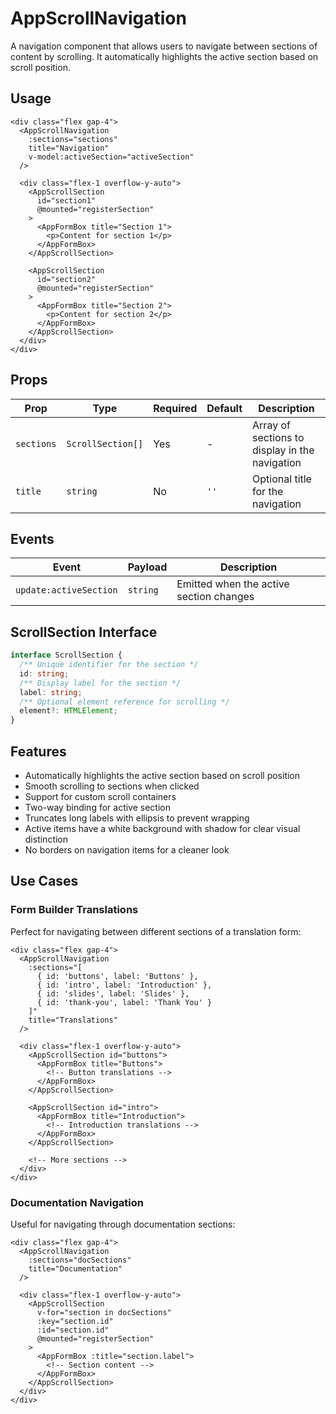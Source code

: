 # AppScrollNavigation

A navigation component that allows users to navigate between sections of content by scrolling. It automatically highlights the active section based on scroll position.

## Usage

```vue
<div class="flex gap-4">
  <AppScrollNavigation
    :sections="sections"
    title="Navigation"
    v-model:activeSection="activeSection"
  />

  <div class="flex-1 overflow-y-auto">
    <AppScrollSection
      id="section1"
      @mounted="registerSection"
    >
      <AppFormBox title="Section 1">
        <p>Content for section 1</p>
      </AppFormBox>
    </AppScrollSection>

    <AppScrollSection
      id="section2"
      @mounted="registerSection"
    >
      <AppFormBox title="Section 2">
        <p>Content for section 2</p>
      </AppFormBox>
    </AppScrollSection>
  </div>
</div>
```

## Props

| Prop       | Type              | Required | Default | Description                                    |
| ---------- | ----------------- | -------- | ------- | ---------------------------------------------- |
| `sections` | `ScrollSection[]` | Yes      | -       | Array of sections to display in the navigation |
| `title`    | `string`          | No       | `''`    | Optional title for the navigation              |

## Events

| Event                  | Payload  | Description                             |
| ---------------------- | -------- | --------------------------------------- |
| `update:activeSection` | `string` | Emitted when the active section changes |

## ScrollSection Interface

```typescript
interface ScrollSection {
  /** Unique identifier for the section */
  id: string;
  /** Display label for the section */
  label: string;
  /** Optional element reference for scrolling */
  element?: HTMLElement;
}
```

## Features

- Automatically highlights the active section based on scroll position
- Smooth scrolling to sections when clicked
- Support for custom scroll containers
- Two-way binding for active section
- Truncates long labels with ellipsis to prevent wrapping
- Active items have a white background with shadow for clear visual distinction
- No borders on navigation items for a cleaner look

## Use Cases

### Form Builder Translations

Perfect for navigating between different sections of a translation form:

```vue
<div class="flex gap-4">
  <AppScrollNavigation
    :sections="[
      { id: 'buttons', label: 'Buttons' },
      { id: 'intro', label: 'Introduction' },
      { id: 'slides', label: 'Slides' },
      { id: 'thank-you', label: 'Thank You' }
    ]"
    title="Translations"
  />

  <div class="flex-1 overflow-y-auto">
    <AppScrollSection id="buttons">
      <AppFormBox title="Buttons">
        <!-- Button translations -->
      </AppFormBox>
    </AppScrollSection>

    <AppScrollSection id="intro">
      <AppFormBox title="Introduction">
        <!-- Introduction translations -->
      </AppFormBox>
    </AppScrollSection>

    <!-- More sections -->
  </div>
</div>
```

### Documentation Navigation

Useful for navigating through documentation sections:

```vue
<div class="flex gap-4">
  <AppScrollNavigation
    :sections="docSections"
    title="Documentation"
  />

  <div class="flex-1 overflow-y-auto">
    <AppScrollSection
      v-for="section in docSections"
      :key="section.id"
      :id="section.id"
      @mounted="registerSection"
    >
      <AppFormBox :title="section.label">
        <!-- Section content -->
      </AppFormBox>
    </AppScrollSection>
  </div>
</div>
```
